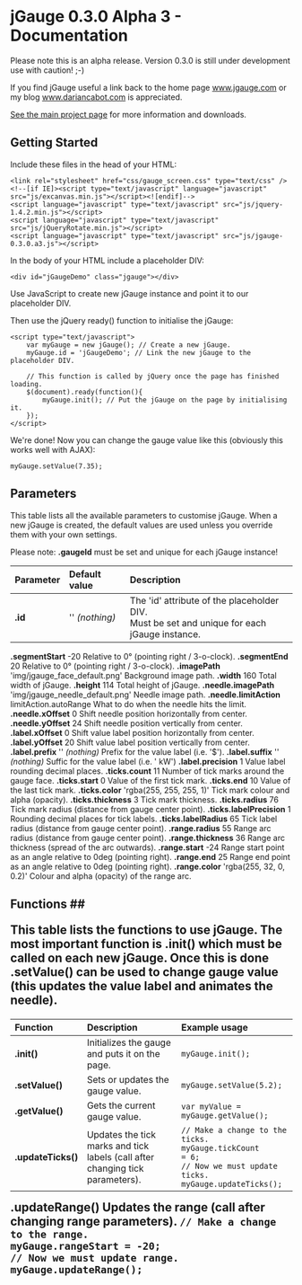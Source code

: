 # jGauge 0.3.0 Alpha 3 - Documentation #

Please note this is an alpha release. Version 0.3.0 is still under development use with caution! ;-)

If you find jGauge useful a link back to the home page <a href='http://www.jgauge.com'>www.jgauge.com</a> or my blog <a href='http://www.dariancabot.com'>www.dariancabot.com</a> is appreciated.

<a href='http://www.jgauge.com/'>See the main project page</a> for more information and downloads.

## Getting Started ##

Include these files in the head of your HTML:
```
<link rel="stylesheet" href="css/gauge_screen.css" type="text/css" />
<!--[if IE]><script type="text/javascript" language="javascript" src="js/excanvas.min.js"></script><![endif]-->
<script language="javascript" type="text/javascript" src="js/jquery-1.4.2.min.js"></script>
<script language="javascript" type="text/javascript" src="js/jQueryRotate.min.js"></script>
<script language="javascript" type="text/javascript" src="js/jgauge-0.3.0.a3.js"></script>
```

In the body of your HTML include a placeholder DIV:

```
<div id="jGaugeDemo" class="jgauge"></div>
```

Use JavaScript to create new jGauge instance and point it to our placeholder DIV.

Then use the jQuery ready() function to initialise the jGauge:

```
<script type="text/javascript">
	var myGauge = new jGauge(); // Create a new jGauge.
	myGauge.id = 'jGaugeDemo'; // Link the new jGauge to the placeholder DIV.

	// This function is called by jQuery once the page has finished loading.
	$(document).ready(function(){
		myGauge.init(); // Put the jGauge on the page by initialising it.
	});
</script> 
```

We're done! Now you can change the gauge value like this (obviously this works well with AJAX):

```
myGauge.setValue(7.35);
```

## Parameters ##

This table lists all the available parameters to customise jGauge.  When a new jGauge is created, the default values are used unless you override them with your own settings.

Please note: **.gaugeId** must be set and unique for each jGauge instance!

| **Parameter** | **Default value** | **Description** |
|:--------------|:------------------|:----------------|
| **.id** | '' _(nothing)_ | The 'id' attribute of the placeholder DIV.<br>Must be set and unique for each jGauge instance. <br>
<tr><td> <b>.segmentStart</b> </td><td> -20 </td><td> Relative to 0&deg; (pointing right / 3-o-clock). </td></tr>
<tr><td> <b>.segmentEnd</b> </td><td> 20 </td><td> Relative to 0&deg; (pointing right / 3-o-clock). </td></tr>
<tr><td> <b>.imagePath</b> </td><td> 'img/jgauge_face_default.png' </td><td> Background image path. </td></tr>
<tr><td> <b>.width</b> </td><td> 160 </td><td> Total width of jGauge. </td></tr>
<tr><td> <b>.height</b> </td><td> 114 </td><td> Total height of jGauge. </td></tr>
<tr><td> <b>.needle.imagePath</b> </td><td> 'img/jgauge_needle_default.png' </td><td> Needle image path. </td></tr>
<tr><td> <b>.needle.limitAction</b> </td><td> limitAction.autoRange </td><td> What to do when the needle hits the limit. </td></tr>
<tr><td> <b>.needle.xOffset</b> </td><td> 0 </td><td> Shift needle position horizontally from center. </td></tr>
<tr><td> <b>.needle.yOffset</b> </td><td> 24 </td><td> Shift needle position vertically from center. </td></tr>
<tr><td> <b>.label.xOffset</b> </td><td> 0 </td><td> Shift value label position horizontally from center. </td></tr>
<tr><td> <b>.label.yOffset</b> </td><td> 20 </td><td> Shift value label position vertically from center. </td></tr>
<tr><td> <b>.label.prefix</b> </td><td> '' <i>(nothing)</i> </td><td> Prefix for the value label (i.e. '$'). </td></tr>
<tr><td> <b>.label.suffix</b> </td><td> '' <i>(nothing)</i> </td><td> Suffic for the value label (i.e. ' kW') </td></tr>
<tr><td> <b>.label.precision</b> </td><td> 1 </td><td> Value label rounding decimal places. </td></tr>
<tr><td> <b>.ticks.count</b> </td><td> 11 </td><td> Number of tick marks around the gauge face. </td></tr>
<tr><td> <b>.ticks.start</b> </td><td> 0 </td><td> Value of the first tick mark. </td></tr>
<tr><td> <b>.ticks.end</b> </td><td> 10 </td><td> Value of the last tick mark. </td></tr>
<tr><td> <b>.ticks.color</b> </td><td> 'rgba(255, 255, 255, 1)' </td><td> Tick mark colour and alpha (opacity). </td></tr>
<tr><td> <b>.ticks.thickness</b> </td><td> 3 </td><td> Tick mark thickness. </td></tr>
<tr><td> <b>.ticks.radius</b> </td><td> 76 </td><td> Tick mark radius (distance from gauge center point). </td></tr>
<tr><td> <b>.ticks.labelPrecision</b> </td><td> 1 </td><td> Rounding decimal places for tick labels. </td></tr>
<tr><td> <b>.ticks.labelRadius</b> </td><td> 65 </td><td> Tick label radius (distance from gauge center point). </td></tr>
<tr><td> <b>.range.radius</b> </td><td> 55 </td><td> Range arc radius (distance from gauge center point). </td></tr>
<tr><td> <b>.range.thickness</b> </td><td> 36 </td><td> Range arc thickness (spread of the arc outwards). </td></tr>
<tr><td> <b>.range.start</b> </td><td> -24 </td><td> Range start point as an angle relative to 0deg (pointing right). </td></tr>
<tr><td> <b>.range.end</b> </td><td> 25 </td><td> Range end point as an angle relative to 0deg (pointing right). </td></tr>
<tr><td> <b>.range.color</b> </td><td> 'rgba(255, 32, 0, 0.2)' </td><td> Colour and alpha (opacity) of the range arc. </td></tr></tbody></table>

<h2>Functions ##

This table lists the functions to use jGauge.  The most important function is **.init()** which must be called on each new jGauge.  Once this is done **.setValue()** can be used to change gauge value (this updates the value label and animates the needle).

| **Function** | **Description** | **Example usage** |
|:-------------|:----------------|:------------------|
| **.init()** | Initializes the gauge and puts it on the page. | `myGauge.init();` |
| **.setValue()** | Sets or updates the gauge value. | `myGauge.setValue(5.2);` |
| **.getValue()** | Gets the current gauge value. | `var myValue = myGauge.getValue();` |
| **.updateTicks()** | Updates the tick marks and tick labels (call after changing tick parameters). | `// Make a change to the ticks.`<br><code>myGauge.tickCount = 6;</code><br><code>// Now we must update ticks.</code><br><code>myGauge.updateTicks();</code> <br>
<tr><td> <b>.updateRange()</b> </td><td> Updates the range (call after changing range parameters). </td><td> <code>// Make a change to the range.</code><br><code>myGauge.rangeStart = -20;</code><br><code>// Now we must update range.</code><br><code>myGauge.updateRange();</code> </td></tr>